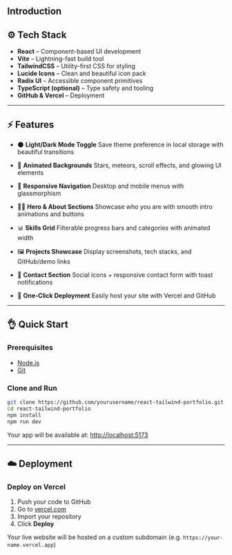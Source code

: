 ## Introduction
## ⚙️ Tech Stack

* **React** – Component-based UI development
* **Vite** – Lightning-fast build tool
* **TailwindCSS** – Utility-first CSS for styling
* **Lucide Icons** – Clean and beautiful icon pack
* **Radix UI** – Accessible component primitives
* **TypeScript (optional)** – Type safety and tooling
* **GitHub & Vercel** – Deployment
---
## ⚡️ Features

* 🌑 **Light/Dark Mode Toggle**
  Save theme preference in local storage with beautiful transitions

* 💫 **Animated Backgrounds**
  Stars, meteors, scroll effects, and glowing UI elements

* 📱 **Responsive Navigation**
  Desktop and mobile menus with glassmorphism

* 👨‍💻 **Hero & About Sections**
  Showcase who you are with smooth intro animations and buttons

* 📊 **Skills Grid**
  Filterable progress bars and categories with animated width

* 🖼️ **Projects Showcase**
  Display screenshots, tech stacks, and GitHub/demo links

* 📩 **Contact Section**
  Social icons + responsive contact form with toast notifications

* 🚀 **One-Click Deployment**
  Easily host your site with Vercel and GitHub

---

## 👌 Quick Start

### Prerequisites

* [Node.js](https://nodejs.org/)
* [Git](https://git-scm.com/)

### Clone and Run

```bash
git clone https://github.com/yourusername/react-tailwind-portfolio.git
cd react-tailwind-portfolio
npm install
npm run dev
```

Your app will be available at: [http://localhost:5173](http://localhost:5173)

---

## ☁️ Deployment

### Deploy on Vercel

1. Push your code to GitHub
2. Go to [vercel.com](https://vercel.com)
3. Import your repository
4. Click **Deploy**

Your live website will be hosted on a custom subdomain (e.g. `https://your-name.vercel.app`)
